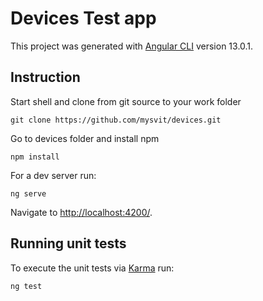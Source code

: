 # Devices Test app

This project was generated with [Angular CLI](https://github.com/angular/angular-cli) version 13.0.1.

## Instruction
Start shell and clone from git source to your work folder
```console
git clone https://github.com/mysvit/devices.git
```
Go to devices folder and install npm
```console
npm install
```
For a dev server run: 
```console
ng serve
 ```
Navigate to [http://localhost:4200/](`http://localhost:4200/`).

## Running unit tests

To execute the unit tests via [Karma](https://karma-runner.github.io) run:
```console
ng test
 ```
